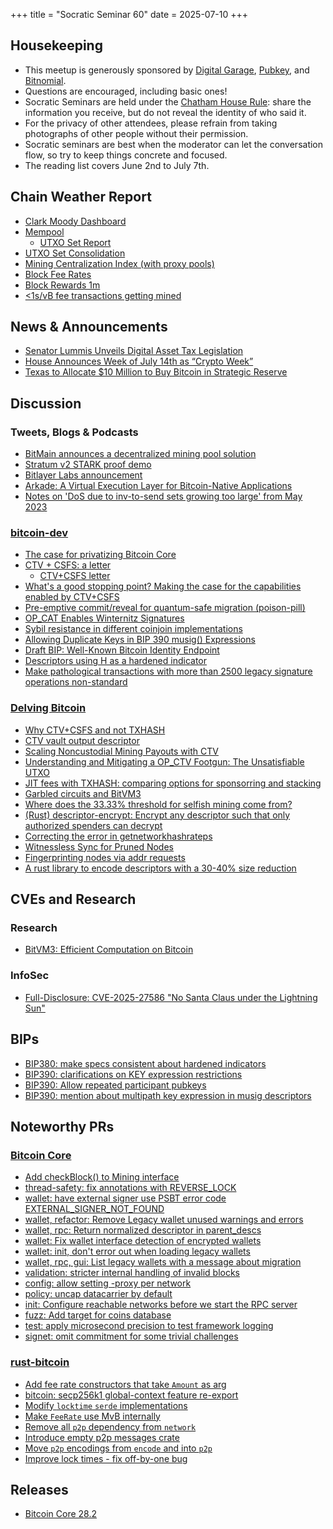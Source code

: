 +++
title = "Socratic Seminar 60"
date = 2025-07-10
+++

Housekeeping
------------

- This meetup is generously sponsored by [Digital Garage](https://dg717.com/), [Pubkey](https://pubkey.bar/), and [Bitnomial](https://bitnomial.com).
- Questions are encouraged, including basic ones!
- Socratic Seminars are held under the [Chatham House Rule](https://www.chathamhouse.org/about-us/chatham-house-rule): share the information you receive, but do not reveal the identity of who said it.
- For the privacy of other attendees, please refrain from taking photographs of other people without their permission.
- Socratic seminars are best when the moderator can let the conversation flow, so try to keep things concrete and focused.
- The reading list covers June 2nd to July 7th.

Chain Weather Report
--------------------

- [Clark Moody Dashboard](https://dashboard.clarkmoody.com/)
- [Mempool](https://mempool.space/graphs/mempool#1m)
  - [UTXO Set Report](https://research.mempool.space/utxo-set-report/)
- [UTXO Set Consolidation](https://mainnet.observer/charts/utxoset-size/)
- [Mining Centralization Index (with proxy pools)](https://mainnet.observer/charts/mining-pools-centralization-index-with-proxy-pools/?c)
- [Block Fee Rates](https://mempool.space/graphs/mining/block-fee-rates#1m)
- [Block Rewards 1m](https://mempool.space/graphs/mining/block-rewards#1m)
- [<1s/vB fee transactions getting mined](https://x.com/peterktodd/status/1935709056695775583)

News & Announcements
--------------------

- [Senator Lummis Unveils Digital Asset Tax Legislation](https://www.lummis.senate.gov/press-releases/lummis-unveils-digital-asset-tax-legislation/)
- [House Announces Week of July 14th as “Crypto Week”](https://financialservices.house.gov/news/documentsingle.aspx?DocumentID=410793)
- [Texas to Allocate $10 Million to Buy Bitcoin in Strategic Reserve](https://www.coinspeaker.com/texas-to-allocate-10-million-to-buy-bitcoin-in-strategic-reserve/)

Discussion
----------

### Tweets, Blogs & Podcasts

- [BitMain announces a decentralized mining pool solution](https://x.com/bitmaintech/status/1927581481674670492)
- [Stratum v2 STARK proof demo](https://x.com/dimahledba/status/1935354385795592491)
- [Bitlayer Labs announcement](https://x.com/BitlayerLabs/status/1927187546448036216)
- [Arkade: A Virtual Execution Layer for Bitcoin-Native Applications](https://arkadeos.com/vision)
- [Notes on 'DoS due to inv-to-send sets growing too large' from May 2023](https://b10c.me/observations/15-inv-to-send-queue/)

### [bitcoin-dev](https://groups.google.com/g/bitcoindev)

- [The case for privatizing Bitcoin Core](https://groups.google.com/g/bitcoindev/c/43yjt8MXMvo)
- [CTV + CSFS: a letter](https://groups.google.com/g/bitcoindev/c/KJF6A55DPJ8)
    - [CTV+CSFS letter](https://ctv-csfs.com/)
- [What's a good stopping point? Making the case for the capabilities enabled by CTV+CSFS](https://groups.google.com/g/bitcoindev/c/-qJc1EWQzY0)
- [Pre-emptive commit/reveal for quantum-safe migration (poison-pill)](https://groups.google.com/g/bitcoindev/c/oa4nDmlLzN4)
- [OP_CAT Enables Winternitz Signatures](https://groups.google.com/g/bitcoindev/c/Zx_NMqZH65Y)
- [Sybil resistance in different coinjoin implementations](https://groups.google.com/g/bitcoindev/c/xKlbd2tDfxs)
- [Allowing Duplicate Keys in BIP 390 musig() Expressions](https://groups.google.com/g/bitcoindev/c/SSpyvbD9CMg)
- [Draft BIP: Well-Known Bitcoin Identity Endpoint](https://groups.google.com/g/bitcoindev/c/lfMIFPcOz7M)
- [Descriptors using H as a hardened indicator](https://groups.google.com/g/bitcoindev/c/IAYEx4zUhHA)
- [Make pathological transactions with more than 2500 legacy signature operations non-standard](https://groups.google.com/g/bitcoindev/c/u2Bz1Ms8_lA)

### [Delving Bitcoin](https://delvingbitcoin.org/)

- [Why CTV+CSFS and not TXHASH](https://delvingbitcoin.org/t/why-ctv-csfs-and-not-txhash)
- [CTV vault output descriptor](https://delvingbitcoin.org/t/ctv-vault-output-descriptor)
- [Scaling Noncustodial Mining Payouts with CTV](https://delvingbitcoin.org/t/scaling-noncustodial-mining-payouts-with-ctv)
- [Understanding and Mitigating a OP_CTV Footgun: The Unsatisfiable UTXO](https://delvingbitcoin.org/t/understanding-and-mitigating-a-op-ctv-footgun-the-unsatisfiable-utxo/1809)
- [JIT fees with TXHASH: comparing options for sponsorring and stacking](https://delvingbitcoin.org/t/jit-fees-with-txhash-comparing-options-for-sponsorring-and-stacking)
- [Garbled circuits and BitVM3](https://delvingbitcoin.org/t/garbled-circuits-and-bitvm3)
- [Where does the 33.33% threshold for selfish mining come from?](https://delvingbitcoin.org/t/where-does-the-33-33-threshold-for-selfish-mining-come-from)
- [(Rust) descriptor-encrypt: Encrypt any descriptor such that only authorized spenders can decrypt](https://delvingbitcoin.org/t/rust-descriptor-encrypt-encrypt-any-descriptor-such-that-only-authorized-spenders-can-decrypt)
- [Correcting the error in getnetworkhashrateps](https://delvingbitcoin.org/t/correcting-the-error-in-getnetworkhashrateps)
- [Witnessless Sync for Pruned Nodes](https://delvingbitcoin.org/t/witnessless-sync-for-pruned-nodes)
- [Fingerprinting nodes via addr requests](https://delvingbitcoin.org/t/fingerprinting-nodes-via-addr-requests/1786)
- [A rust library to encode descriptors with a 30-40% size reduction](https://delvingbitcoin.org/t/a-rust-library-to-encode-descriptors-with-a-30-40-size-reduction/1804)

CVEs and Research
-----------------

### Research

- [BitVM3: Efficient Computation on Bitcoin](https://bitvm.org/bitvm3.pdf)

### InfoSec

- [Full-Disclosure: CVE-2025-27586 "No Santa Claus under the Lightning Sun"](https://groups.google.com/g/bitcoindev/c/-UCeC6Ulvls)

BIPs
----

- [BIP380: make specs consistent about hardened indicators](https://github.com/bitcoin/bips/pull/1803)
- [BIP390: clarifications on KEY expression restrictions](https://github.com/bitcoin/bips/pull/1871)
- [BIP390: Allow repeated participant pubkeys](https://github.com/bitcoin/bips/pull/1867)
- [BIP390: mention about multipath key expression in musig descriptors](https://github.com/bitcoin/bips/pull/1866)

Noteworthy PRs
--------------

### [Bitcoin Core](https://github.com/bitcoin/bitcoin)
- [Add checkBlock() to Mining interface](https://github.com/bitcoin/bitcoin/pull/31981)
- [thread-safety: fix annotations with REVERSE_LOCK](https://github.com/bitcoin/bitcoin/pull/32465)
- [wallet: have external signer use PSBT error code EXTERNAL_SIGNER_NOT_FOUND](https://github.com/bitcoin/bitcoin/pull/32682)
- [wallet, refactor: Remove Legacy wallet unused warnings and errors](https://github.com/bitcoin/bitcoin/pull/32481)
- [wallet, rpc: Return normalized descriptor in parent_descs](https://github.com/bitcoin/bitcoin/pull/32594)
- [wallet: Fix wallet interface detection of encrypted wallets](https://github.com/bitcoin/bitcoin/pull/32620)
- [wallet: init, don't error out when loading legacy wallets](https://github.com/bitcoin/bitcoin/pull/32449)
- [wallet, rpc, gui: List legacy wallets with a message about migration](https://github.com/bitcoin/bitcoin/pull/32619)
- [validation: stricter internal handling of invalid blocks](https://github.com/bitcoin/bitcoin/pull/31405)
- [config: allow setting -proxy per network](https://github.com/bitcoin/bitcoin/pull/32425)
- [policy: uncap datacarrier by default](https://github.com/bitcoin/bitcoin/pull/32406)
- [init: Configure reachable networks before we start the RPC server](https://github.com/bitcoin/bitcoin/pull/32539)
- [fuzz: Add target for coins database](https://github.com/bitcoin/bitcoin/pull/32602)
- [test: apply microsecond precision to test framework logging](https://github.com/bitcoin/bitcoin/pull/32676)
- [signet: omit commitment for some trivial challenges](https://github.com/bitcoin/bitcoin/pull/29032)

### [rust-bitcoin](https://github.com/rust-bitcoin/rust-bitcoin)
- [Add fee rate constructors that take `Amount` as arg](https://github.com/rust-bitcoin/rust-bitcoin/pull/4614)
- [bitcoin: secp256k1 global-context feature re-export](https://github.com/rust-bitcoin/rust-bitcoin/pull/4569)
- [Modify `locktime` `serde` implementations](https://github.com/rust-bitcoin/rust-bitcoin/pull/4511)
- [Make `FeeRate` use MvB internally](https://github.com/rust-bitcoin/rust-bitcoin/pull/4534)
- [Remove all `p2p` dependency from `network`](https://github.com/rust-bitcoin/rust-bitcoin/pull/4565)
- [Introduce empty p2p messages crate](https://github.com/rust-bitcoin/rust-bitcoin/pull/4572)
- [Move `p2p` encodings from `encode` and into `p2p`](https://github.com/rust-bitcoin/rust-bitcoin/pull/4571)
- [Improve lock times - fix off-by-one bug](https://github.com/rust-bitcoin/rust-bitcoin/pull/4468)

Releases
--------

- [Bitcoin Core 28.2](https://github.com/bitcoin/bitcoin/blob/master/doc/release-notes/release-notes-28.2.md)
